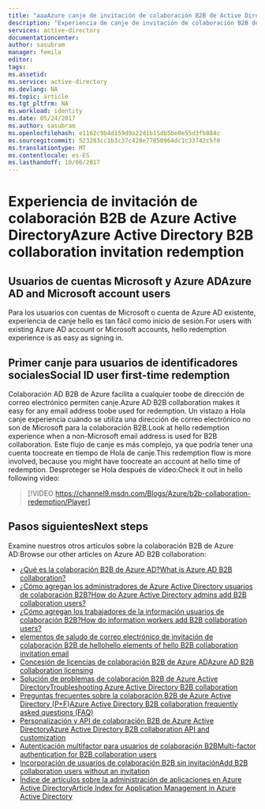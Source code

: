 ```yaml
---
title: "aaaAzure canje de invitación de colaboración B2B de Active Directory | Documentos de Microsoft"
description: "Experiencia de canje de invitación de colaboración B2B de Azure Active Directory"
services: active-directory
documentationcenter: 
author: sasubram
manager: femila
editor: 
tags: 
ms.assetid: 
ms.service: active-directory
ms.devlang: NA
ms.topic: article
ms.tgt_pltfrm: NA
ms.workload: identity
ms.date: 05/24/2017
ms.author: sasubram
ms.openlocfilehash: e1162c9b4d159d9a22d1b15db5be0e55d3fb884c
ms.sourcegitcommit: 523283cc1b3c37c428e77850964dc1c33742c5f0
ms.translationtype: MT
ms.contentlocale: es-ES
ms.lasthandoff: 10/06/2017
---
```

# <a name="azure-active-directory-b2b-collaboration-invitation-redemption"></a><span data-ttu-id="2ee0b-103">Experiencia de invitación de colaboración B2B de Azure Active Directory</span><span class="sxs-lookup"><span data-stu-id="2ee0b-103">Azure Active Directory B2B collaboration invitation redemption</span></span>

## <a name="azure-ad-and-microsoft-account-users"></a><span data-ttu-id="2ee0b-104">Usuarios de cuentas Microsoft y Azure AD</span><span class="sxs-lookup"><span data-stu-id="2ee0b-104">Azure AD and Microsoft account users</span></span>
<span data-ttu-id="2ee0b-105">Para los usuarios con cuentas de Microsoft o cuenta de Azure AD existente, experiencia de canje hello es tan fácil como inicio de sesión.</span><span class="sxs-lookup"><span data-stu-id="2ee0b-105">For users with existing Azure AD account or Microsoft accounts, hello redemption experience is as easy as signing in.</span></span>

## <a name="social-id-user-first-time-redemption"></a><span data-ttu-id="2ee0b-106">Primer canje para usuarios de identificadores sociales</span><span class="sxs-lookup"><span data-stu-id="2ee0b-106">Social ID user first-time redemption</span></span>
<span data-ttu-id="2ee0b-107">Colaboración AD B2B de Azure facilita a cualquier toobe de dirección de correo electrónico permiten canje.</span><span class="sxs-lookup"><span data-stu-id="2ee0b-107">Azure AD B2B collaboration makes it easy for any email address toobe used for redemption.</span></span> <span data-ttu-id="2ee0b-108">Un vistazo a Hola canje experiencia cuando se utiliza una dirección de correo electrónico no son de Microsoft para la colaboración B2B.</span><span class="sxs-lookup"><span data-stu-id="2ee0b-108">Look at hello redemption experience when a non-Microsoft email address is used for B2B collaboration.</span></span> <span data-ttu-id="2ee0b-109">Este flujo de canje es más complejo, ya que podría tener una cuenta toocreate en tiempo de Hola de canje.</span><span class="sxs-lookup"><span data-stu-id="2ee0b-109">This redemption flow is more involved, because you might have toocreate an account at hello time of redemption.</span></span> <span data-ttu-id="2ee0b-110">Desproteger se Hola después de vídeo:</span><span class="sxs-lookup"><span data-stu-id="2ee0b-110">Check it out in hello following video:</span></span>

> [!VIDEO https://channel9.msdn.com/Blogs/Azure/b2b-collaboration-redemption/Player]
> 

## <a name="next-steps"></a><span data-ttu-id="2ee0b-111">Pasos siguientes</span><span class="sxs-lookup"><span data-stu-id="2ee0b-111">Next steps</span></span>

<span data-ttu-id="2ee0b-112">Examine nuestros otros artículos sobre la colaboración B2B de Azure AD:</span><span class="sxs-lookup"><span data-stu-id="2ee0b-112">Browse our other articles on Azure AD B2B collaboration:</span></span>

* [<span data-ttu-id="2ee0b-113">¿Qué es la colaboración B2B de Azure AD?</span><span class="sxs-lookup"><span data-stu-id="2ee0b-113">What is Azure AD B2B collaboration?</span></span>](active-directory-b2b-what-is-azure-ad-b2b.md)
* [<span data-ttu-id="2ee0b-114">¿Cómo agregan los administradores de Azure Active Directory usuarios de colaboración B2B?</span><span class="sxs-lookup"><span data-stu-id="2ee0b-114">How do Azure Active Directory admins add B2B collaboration users?</span></span>](active-directory-b2b-admin-add-users.md)
* [<span data-ttu-id="2ee0b-115">¿Cómo agregan los trabajadores de la información usuarios de colaboración B2B?</span><span class="sxs-lookup"><span data-stu-id="2ee0b-115">How do information workers add B2B collaboration users?</span></span>](active-directory-b2b-iw-add-users.md)
* [<span data-ttu-id="2ee0b-116">elementos de saludo de correo electrónico de invitación de colaboración B2B de hello</span><span class="sxs-lookup"><span data-stu-id="2ee0b-116">hello elements of hello B2B collaboration invitation email</span></span>](active-directory-b2b-invitation-email.md)
* [<span data-ttu-id="2ee0b-117">Concesión de licencias de colaboración B2B de Azure AD</span><span class="sxs-lookup"><span data-stu-id="2ee0b-117">Azure AD B2B collaboration licensing</span></span>](active-directory-b2b-licensing.md)
* [<span data-ttu-id="2ee0b-118">Solución de problemas de colaboración B2B de Azure Active Directory</span><span class="sxs-lookup"><span data-stu-id="2ee0b-118">Troubleshooting Azure Active Directory B2B collaboration</span></span>](active-directory-b2b-troubleshooting.md)
* [<span data-ttu-id="2ee0b-119">Preguntas frecuentes sobre la colaboración B2B de Azure Active Directory (P+F)</span><span class="sxs-lookup"><span data-stu-id="2ee0b-119">Azure Active Directory B2B collaboration frequently asked questions (FAQ)</span></span>](active-directory-b2b-faq.md)
* [<span data-ttu-id="2ee0b-120">Personalización y API de colaboración B2B de Azure Active Directory</span><span class="sxs-lookup"><span data-stu-id="2ee0b-120">Azure Active Directory B2B collaboration API and customization</span></span>](active-directory-b2b-api.md)
* [<span data-ttu-id="2ee0b-121">Autenticación multifactor para usuarios de colaboración B2B</span><span class="sxs-lookup"><span data-stu-id="2ee0b-121">Multi-factor authentication for B2B collaboration users</span></span>](active-directory-b2b-mfa-instructions.md)
* [<span data-ttu-id="2ee0b-122">Incorporación de usuarios de colaboración B2B sin invitación</span><span class="sxs-lookup"><span data-stu-id="2ee0b-122">Add B2B collaboration users without an invitation</span></span>](active-directory-b2b-add-user-without-invite.md)
* [<span data-ttu-id="2ee0b-123">Índice de artículos sobre la administración de aplicaciones en Azure Active Directory</span><span class="sxs-lookup"><span data-stu-id="2ee0b-123">Article Index for Application Management in Azure Active Directory</span></span>](active-directory-apps-index.md)
